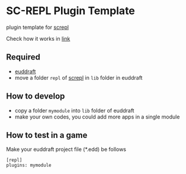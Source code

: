 # SC-REPL Plugin Template

plugin template for [screpl](https://github.com/mighty1231/screpl)

Check how it works in [link](https://youtu.be/6RexCF3SBFU)


## Required

* [euddraft](https://github.com/armoha/euddraft)
* move a folder `repl` of [screpl](https://github.com/mighty1231/screpl) in `lib` folder in euddraft


## How to develop

* copy a folder `mymodule` into `lib` folder of euddraft
* make your own codes, you could add more apps in a single module


## How to test in a game

Make your euddraft project file (\*.edd) be follows

```
[repl]
plugins: mymodule
```
